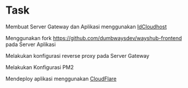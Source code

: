 # Task


Membuat Server Gateway dan Aplikasi menggunakan [IdCloudhost](https://console.idcloudhost.com/) 

Menggunakan fork https://github.com/dumbwaysdev/wayshub-frontend pada Server Aplikasi

Melakukan konfigurasi reverse proxy pada Server Gateway

Melakukan Konfigurasi PM2

Mendeploy aplikasi menggunakan [CloudFlare](https://dash.cloudflare.com/)
